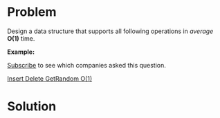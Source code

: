 
# Problem

Design a data structure that supports all following operations in _average_
**O(1)** time.

**Example:**

[Subscribe](/subscribe/) to see which companies asked this question.



[Insert Delete GetRandom O(1)](https://leetcode.com/problems/insert-delete-getrandom-o1)

# Solution



